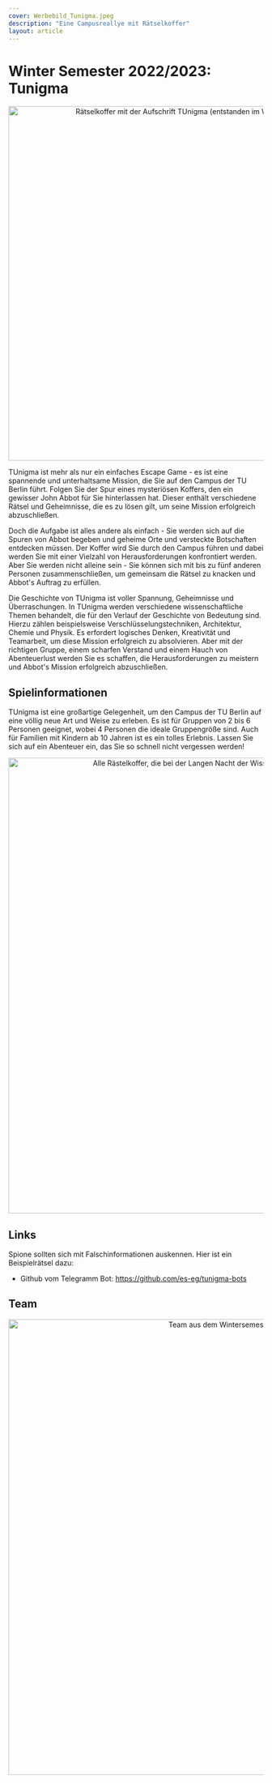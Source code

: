 ```yaml
---
cover: Werbebild_Tunigma.jpeg
description: "Eine Campusreallye mit Rätselkoffer"
layout: article
---
```


# Winter Semester 2022/2023: Tunigma

<p align="center">
<img src="/Werbebild_Tunigma.jpeg" alt="Rätselkoffer mit der Aufschrift TUnigma (entstanden im WiSe 23/24)" width="700px" height="auto">
</p>

TUnigma ist mehr als nur ein einfaches Escape Game - es ist eine spannende und unterhaltsame Mission, die Sie auf den Campus der TU Berlin führt. Folgen Sie der Spur eines mysteriösen Koffers, den ein gewisser John Abbot für Sie hinterlassen hat. Dieser enthält verschiedene Rätsel und Geheimnisse, die es zu lösen gilt, um seine Mission erfolgreich abzuschließen.

Doch die Aufgabe ist alles andere als einfach - Sie werden sich auf die Spuren von Abbot begeben und geheime Orte und versteckte Botschaften entdecken müssen. Der Koffer wird Sie durch den Campus führen und dabei werden Sie mit einer Vielzahl von Herausforderungen konfrontiert werden. Aber Sie werden nicht alleine sein - Sie können sich mit bis zu fünf anderen Personen zusammenschließen, um gemeinsam die Rätsel zu knacken und Abbot's Auftrag zu erfüllen.

Die Geschichte von TUnigma ist voller Spannung, Geheimnisse und Überraschungen. In TUnigma werden verschiedene wissenschaftliche Themen behandelt, die für den Verlauf der Geschichte von Bedeutung sind. Hierzu zählen beispielsweise Verschlüsselungstechniken, Architektur, Chemie und Physik. Es erfordert logisches Denken, Kreativität und Teamarbeit, um diese Mission erfolgreich zu absolvieren. Aber mit der richtigen Gruppe, einem scharfen Verstand und einem Hauch von Abenteuerlust werden Sie es schaffen, die Herausforderungen zu meistern und Abbot's Mission erfolgreich abzuschließen.

## Spielinformationen

TUnigma ist eine großartige Gelegenheit, um den Campus der TU Berlin auf eine völlig neue Art und Weise zu erleben. Es ist für Gruppen von 2 bis 6 Personen geeignet, wobei 4 Personen die ideale Gruppengröße sind. Auch für Familien mit Kindern ab 10 Jahren ist es ein tolles Erlebnis. Lassen Sie sich auf ein Abenteuer ein, das Sie so schnell nicht vergessen werden!

<p align="center">
<img src="/Tunigma_taschen2.jpg" alt="Alle Rästelkoffer, die bei der Langen Nacht der Wissenschaften 2023 verwendet wurden" width="900px" height="auto">
</p>

## Links

Spione sollten sich mit Falschinformationen auskennen. Hier ist ein Beispielrätsel dazu:
* Github vom Telegramm Bot: <https://github.com/es-eg/tunigma-bots>

## Team

<p align="center">
<img src="/WiSe2223.jpeg" alt="Team aus dem Wintersemester 2022/2023" width="900px" height="auto">
</p>
